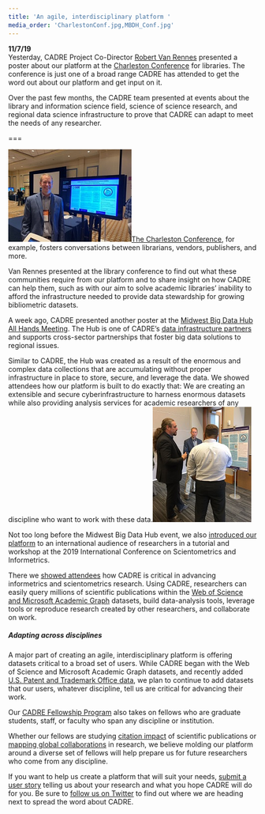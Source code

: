 ```yaml
---
title: 'An agile, interdisciplinary platform '
media_order: 'CharlestonConf.jpg,MBDH_Conf.jpg'
---
```


**11/7/19**  
Yesterday, CADRE Project Co-Director [Robert Van Rennes](https://cadre.iu.edu/about-cadre/the-team) presented a poster about our platform at the [Charleston Conference](https://cadre.iu.edu/news-and-events/events/charleston-conference) for libraries. The conference is just one of a broad range CADRE has attended to get the word out about our platform and get input on it.

Over the past few months, the CADRE team presented at events about the library and information science field, science of science research, and regional data science infrastructure to prove that CADRE can adapt to meet the needs of any researcher.

===

![Man stands with digital poster at academic poster session.](CharlestonConf.jpg?classes=float-left)[The Charleston Conference](https://charlestonlibraryconference.com/), for example, fosters conversations between librarians, vendors, publishers, and more.

Van Rennes presented at the library conference to find out what these communities require from our platform and to share insight on how CADRE can help them, such as with our aim to solve academic libraries’ inability to afford the infrastructure needed to provide data stewardship for growing bibliometric datasets.

A week ago, CADRE presented another poster at the [Midwest Big Data Hub All Hands Meeting](https://cadre.iu.edu/news-and-events/events/midwest-big-data-hub-all-hands-conference). The Hub is one of CADRE’s [data infrastructure partners](https://cadre.iu.edu/work-with-us) and supports cross-sector partnerships that foster big data solutions to regional issues.

Similar to CADRE, the Hub was created as a result of the enormous and complex data collections that are accumulating without proper infrastructure in place to store, secure, and leverage the data. We showed attendees how our platform is built to do exactly that: We are creating an extensible and secure cyberinfrastructure to harness enormous datasets while also providing analysis services for academic researchers of any discipline who want to work with these data.![Two men explain an academic poster at a different session to another man.](MBDH_Conf.jpg?classes=float-right)

Not too long before the Midwest Big Data Hub event, we also [introduced our platform](https://cadre.iu.edu/news-and-events/events/cadre-workshop) to an international audience of researchers in a tutorial and workshop at the 2019 International Conference on Scientometrics and Informetrics.

There we [showed attendees](https://cadre.iu.edu/news-and-events/events/rome) how CADRE is critical in advancing informetrics and scientometrics research. Using CADRE, researchers can easily query millions of scientific publications within the [Web of Science and Microsoft Academic Graph](https://cadre.iu.edu/about-cadre/available-datasets) datasets, build data-analysis tools, leverage tools or reproduce research created by other researchers, and collaborate on work.

##### Adapting across disciplines
A major part of creating an agile, interdisciplinary platform is offering datasets critical to a broad set of users. While CADRE began with the Web of Science and Microsoft Academic Graph datasets, and recently added [U.S. Patent and Trademark Office data](https://cadre.iu.edu/news-and-events/blog/u-s-patent-and-trademark-data-now-available), we plan to continue to add datasets that our users, whatever discipline, tell us are critical for advancing their work.

Our [CADRE Fellowship Program](https://cadre.iu.edu/work-with-us/cadre-fellowship) also takes on fellows who are graduate students, staff, or faculty who span any discipline or institution.

Whether our fellows are studying [citation impact](https://cadre.iu.edu/fellows/understanding-citation-impact-of-scientific-publications-through-ego-centered-citation-networks) of scientific publications or [mapping global collaborations](https://cadre.iu.edu/fellows/mapping-collaborations-and-partnerships-in-sdg-research) in research, we believe molding our platform around a diverse set of fellows will help prepare us for future researchers who come from any discipline.

If you want to help us create a platform that will suit your needs, [submit a user story](http://iuni.iu.edu/resources/cadre/user-stories) telling us about your research and what you hope CADRE will do for you. Be sure to [follow us on Twitter](https://twitter.com/CADRE_Project) to find out where we are heading next to spread the word about CADRE.